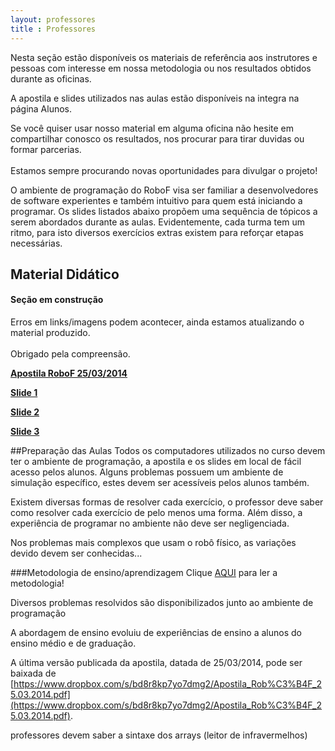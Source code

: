 ```yaml
---
layout: professores
title : Professores
---
```


Nesta seção estão disponíveis os materiais de referência aos instrutores e pessoas com interesse em nossa metodologia ou nos resultados obtidos durante as oficinas. 

A apostila e slides utilizados nas aulas estão disponíveis na integra na página Alunos. 

<div class="bs-callout bs-callout-info">
Se você quiser usar nosso material em alguma oficina não hesite em compartilhar conosco os resultados, nos procurar para tirar duvidas ou formar parcerias. 
<br><br>
Estamos sempre procurando novas oportunidades para divulgar o projeto!
</div>

O ambiente de programação do RoboF visa ser familiar a desenvolvedores de software experientes e também intuitivo para quem está iniciando a programar. Os slides listados abaixo propõem uma sequência de tópicos a serem abordados durante as aulas. Evidentemente, cada turma tem um ritmo, para isto diversos exercícios extras existem para reforçar etapas necessárias.

## Material Didático

<div class="bs-callout bs-callout-danger">
  <h4>Seção em construção</h4>
  Erros em links/imagens podem acontecer, ainda estamos atualizando o material produzido.
  <br><br>
  Obrigado pela compreensão.
</div>

**[Apostila RoboF 25/03/2014](https://www.dropbox.com/s/bd8r8kp7yo7dmg2/Apostila_Rob%C3%B4F_25.03.2014.pdf)**

**[Slide 1](https://www.dropbox.com/s/frx4g4kfq2dgfbi/Aula%201.pdf)**

**[Slide 2](https://www.dropbox.com/s/z5nuz3knoc2p601/Aula%202.pdf)**

**[Slide 3](https://www.dropbox.com/s/mq1he4bgzxc3dvo/Aula%203%20-%2026-05%20%281%29.pdf)**

##Preparação das Aulas
Todos os computadores utilizados no curso devem ter o ambiente de programação, a apostila e os slides em local de fácil acesso pelos alunos. Alguns problemas possuem um ambiente de simulação específico, estes devem ser acessíveis pelos alunos também.

Existem diversas formas de resolver cada exercício, o professor deve saber como resolver cada exercício de pelo menos uma forma. Além disso, a experiência de programar no ambiente não deve ser negligenciada.

Nos problemas mais complexos que usam o robô físico, as variações devido devem ser conhecidas...

###Metodologia de ensino/aprendizagem
Clique [AQUI](https://github.com/anderson-/JIFI/raw/master/wiki/tutoriais/Metodologia%20de%20Ensino%20para%20Oficinas%20Rob%C3%B4FUN.pdf) para ler a metodologia!

Diversos problemas resolvidos são disponibilizados junto ao ambiente de programação

A abordagem de ensino evoluiu de experiências de ensino a alunos do ensino médio e de graduação.

A última versão publicada da apostila, datada de 25/03/2014, pode ser baixada de [https://www.dropbox.com/s/bd8r8kp7yo7dmg2/Apostila_Rob%C3%B4F_25.03.2014.pdf](https://www.dropbox.com/s/bd8r8kp7yo7dmg2/Apostila_Rob%C3%B4F_25.03.2014.pdf).

professores devem saber a sintaxe dos arrays (leitor de infravermelhos)
